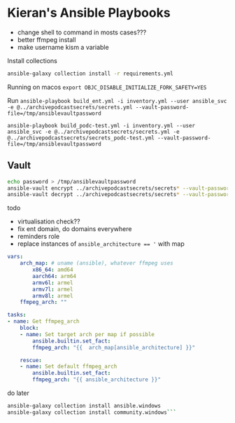 # Kieran's Ansible Playbooks

* change shell to command in mosts cases???
* better ffmpeg install
* make username kism a variable

Install collections

```bash
ansible-galaxy collection install -r requirements.yml
```

Running on macos
`export OBJC_DISABLE_INITIALIZE_FORK_SAFETY=YES`

Run
`ansible-playbook build_ent.yml -i inventory.yml --user ansible_svc -e @../archivepodcastsecrets/secrets.yml --vault-password-file=/tmp/ansiblevaultpassword`

`ansible-playbook build_podc-test.yml -i inventory.yml --user ansible_svc -e @../archivepodcastsecrets/secrets.yml -e @../archivepodcastsecrets/secrets_podc-test.yml --vault-password-file=/tmp/ansiblevaultpassword`

## Vault

```bash
echo password > /tmp/ansiblevaultpassword
ansible-vault encrypt ../archivepodcastsecrets/secrets* --vault-password-file=/tmp/ansiblevaultpassword
ansible-vault decrypt ../archivepodcastsecrets/secrets* --vault-password-file=/tmp/ansiblevaultpassword
```

todo

* virtualisation check??
* fix ent domain, do domains everywhere
* reminders role
* replace instances of `ansible_architecture == '` with map

```yaml
vars:
    arch_map: # uname (ansible), whatever ffmpeg uses
        x86_64: amd64
        aarch64: arm64
        armv6l: armel
        armv7l: armel
        armv8l: armel
    ffmpeg_arch: ""

tasks:
- name: Get ffmpeg_arch
    block:
    - name: Set target arch per map if possible
        ansible.builtin.set_fact:
        ffmpeg_arch: "{{  arch_map[ansible_architecture] }}"

    rescue:
    - name: Set default ffmpeg_arch
        ansible.builtin.set_fact:
        ffmpeg_arch: "{{ ansible_architecture }}"
```


do later

```bash
ansible-galaxy collection install ansible.windows
ansible-galaxy collection install community.windows```
